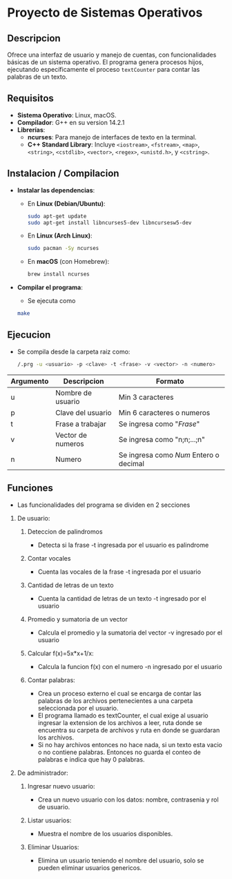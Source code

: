 # Proyecto de Sistemas Operativos
## Descripcion
Ofrece una interfaz de usuario y manejo de cuentas, con funcionalidades básicas de un sistema operativo. El programa genera procesos hijos, ejecutando específicamente el proceso `textCounter` para contar las palabras de un texto.

## Requisitos
* **Sistema Operativo**: Linux, macOS.
* **Compilador**: G++ en su version 14.2.1
* **Librerías**:
  - **ncurses**: Para manejo de interfaces de texto en la terminal.
  - **C++ Standard Library**: Incluye `<iostream>`, `<fstream>`, `<map>`, `<string>`, `<cstdlib>`, `<vector>`, `<regex>`, `<unistd.h>`, y `<cstring>`.


## Instalacion / Compilacion
* **Instalar las dependencias**:
   - En **Linux (Debian/Ubuntu)**:
     ```bash
     sudo apt-get update
     sudo apt-get install libncurses5-dev libncursesw5-dev
     ```
   - En **Linux (Arch Linux)**:
     ```bash
     sudo pacman -Sy ncurses
     ```
   - En **macOS** (con Homebrew):
     ```bash
     brew install ncurses
     ```

* **Compilar el programa**:

   - Se ejecuta como
   ```bash
   make
   ```
## Ejecucion
  * Se compila desde la carpeta raiz como:
    ```bash
    /.prg -u <usuario> -p <clave> -t <frase> -v <vector> -n <numero>
    ```

| Argumento | Descripcion | Formato |
| --------  | ----------- | -------- |
| u | Nombre de usuario  | Min 3 caracteres |
| p | Clave del usuario  | Min 6 caracteres o numeros  |
| t | Frase a trabajar   | Se ingresa como "*Frase*"   |
| v | Vector de numeros  | Se ingresa como "n;n;...;n" |
| n | Numero             | Se ingresa como *Num*  Entero o decimal |

## Funciones

- Las funcionalidades del programa se dividen en 2 secciones

1) De usuario:
  
     1. Deteccion de palindromos
        - Detecta si la frase -t ingresada por el usuario es palindrome
     2. Contar vocales
        - Cuenta las vocales de la frase -t ingresada por el usuario
          
     3. Cantidad de letras de un texto
        - Cuenta la cantidad de letras de un texto -t ingresado por el usuario

     4. Promedio y sumatoria de un vector
        - Calcula el promedio y la sumatoria del vector -v ingresado por el usuario

     5. Calcular f(x)=5x*x+1/x:
        - Calcula la funcion f(x) con el numero -n ingresado por el usuario

     6. Contar palabras:
         - Crea un proceso externo el cual se encarga de contar las palabras de los archivos pertenecientes a una carpeta seleccionada por el usuario.
         - El programa llamado es textCounter, el cual exige al usuario ingresar la extension de los archivos a leer, ruta donde se encuentra su carpeta de archivos y ruta en donde se guardaran los archivos.
         - Si no hay archivos entonces no hace nada, si un texto esta vacio o no contiene palabras. Entonces no guarda el conteo de palabras e indica que hay 0 palabras.

2) De administrador:
  
    1. Ingresar nuevo usuario:
        - Crea un nuevo usuario con los datos: nombre, contrasenia y rol de usuario.
      
    2. Listar usuarios:
        - Muestra el nombre de los usuarios disponibles.

    3. Eliminar Usuarios:
        - Elimina un usuario teniendo el nombre del usuario, solo se pueden eliminar usuarios genericos.
